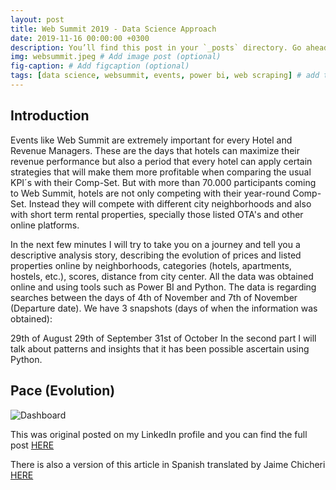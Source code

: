 ```yaml
---
layout: post
title: Web Summit 2019 - Data Science Approach
date: 2019-11-16 00:00:00 +0300
description: You’ll find this post in your `_posts` directory. Go ahead and edit it and re-build the site to see your changes. # Add post description (optional)
img: websummit.jpeg # Add image post (optional)
fig-caption: # Add figcaption (optional)
tags: [data science, websummit, events, power bi, web scraping] # add tag
---
```


## Introduction

Events like Web Summit are extremely important for every Hotel and Revenue Managers. These are the days that hotels can maximize their revenue performance but also a period that every hotel can apply certain strategies that will make them more profitable when comparing the usual KPI´s with their Comp-Set. But with more than 70.000 participants coming to Web Summit, hotels are not only competing with their year-round Comp-Set. Instead they will compete with different city neighborhoods and also with short term rental properties, specially those listed OTA's and other online platforms.

In the next few minutes I will try to take you on a journey and tell you a descriptive analysis story, describing the evolution of prices and listed properties online by neighborhoods, categories (hotels, apartments, hostels, etc.), scores, distance from city center. All the data was obtained online and using tools such as Power BI and Python. The data is regarding searches between the days of 4th of November and 7th of November (Departure date). We have 3 snapshots (days of when the information was obtained):

29th of August
29th of September
31st of October
In the second part I will talk about patterns and insights that it has been possible ascertain using Python.

## Pace (Evolution)

![Dashboard]({{site.baseurl}}/assets/img/websummit_dashboard.jpeg)

This was original posted on my LinkedIn profile and you can find the full post [HERE](https://www.linkedin.com/pulse/web-summit-2019-data-science-approach-manuel-banza/)

There is also a version of this article in Spanish translated by Jaime Chicheri [HERE](https://tecnohotelnews.com/2021/03/01/prediccion-de-cancelaciones-de-reservas-mediante-machine-learning/)